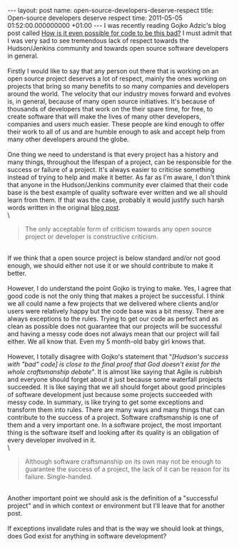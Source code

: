 --- layout: post name: open-source-developers-deserve-respect title:
Open-source developers deserve respect time: 2011-05-05
01:52:00.000000000 +01:00 --- I was recently reading Gojko Adzic's blog
post called [How is it even possible for code to be this
bad?](http://gojko.net/2011/04/05/how-is-it-even-possible-code-to-be-this-bad/)
I must admit that I was very sad to see tremendous lack of respect
towards the Hudson/Jenkins community and towards open source software
developers in general.\
\
Firstly I would like to say that any person out there that is working on
an open source project deserves a lot of respect, mainly the ones
working on projects that bring so many benefits to so many companies and
developers around the world. The velocity that our industry moves
forward and evolves is, in general, because of many open source
initiatives. It's because of thousands of developers that work on the
their spare time, for free, to create software that will make the lives
of many other developers, companies and users much easier. These people
are kind enough to offer their work to all of us and are humble enough
to ask and accept help from many other developers around the globe. \
\
One thing we need to understand is that every project has a history and
many things, throughout the lifespan of a project, can be responsible
for the success or failure of a project. It's always easier to criticise
something instead of trying to help and make it better. As far as I'm
aware, I don't think that anyone in the Hudson/Jenkins community ever
claimed that their code base is the best example of quality software
ever written and we all should learn from them. If that was the case,
probably it would justify such harsh words written in the original [blog
post](http://gojko.net/2011/04/05/how-is-it-even-possible-code-to-be-this-bad/). 
\
\

> The only acceptable form of criticism towards any open source project
> or developer is constructive criticism. 

\
If we think that a open source project is below standard and/or not good
enough, we should either not use it or we should contribute to make it
better. \
\
However, I do understand the point Gojko is trying to make. Yes, I agree
that good code is not the only thing that makes a project be successful.
I think we all could name a few projects that we delivered where clients
and/or users were relatively happy but the code base was a bit messy.
There are always exceptions to the rules. Trying to get our code as
perfect and as clean as possible does not guarantee that our projects
will be successful and having a messy code does not always mean that our
project will fail either. We all know that. Even my 5 month-old baby
girl knows that. \
\
However, I totally disagree with Gojko's statement that "*[Hudson's
success with "bad" code] is close to the final proof that God doesn't
exist for the whole craftsmanship debate*". It is almost like saying
that Agile is rubbish and everyone should forget about it just because
some waterfall projects succeeded. It is like saying that we all should
forget about good principles of software development just because some
projects succeeded with messy code. In summary, is like trying to get
some exceptions and transform them into rules. There are many ways and
many things that can contribute to the success of a project. Software
craftsmanship is one of them and a very important one. In a software
project, the most important thing is the software itself and looking
after its quality is an obligation of every developer involved in it.\
\

> Although software craftsmanship on its own may not be enough to
> guarantee the success of a project, the lack of it can be reason for
> its failure. Single-handed.

\
Another important point we should ask is the definition of a "successful
project" and in which context or environment but I'll leave that for
another post.\
\
If exceptions invalidate rules and that is the way we should look at
things, does God exist for anything in software development?
